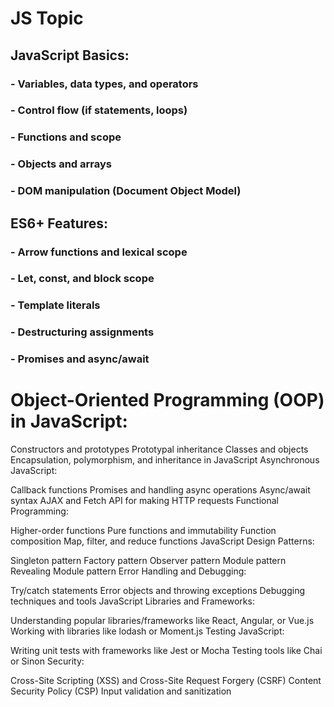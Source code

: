 # JS Topic

## JavaScript Basics:
### - Variables, data types, and operators
### - Control flow (if statements, loops)
### - Functions and scope
### - Objects and arrays
### - DOM manipulation (Document Object Model)

## ES6+ Features:
### - Arrow functions and lexical scope
### - Let, const, and block scope
### - Template literals
### - Destructuring assignments
### - Promises and async/await

# Object-Oriented Programming (OOP) in JavaScript:
Constructors and prototypes
Prototypal inheritance
Classes and objects
Encapsulation, polymorphism, and inheritance in JavaScript
Asynchronous JavaScript:

Callback functions
Promises and handling async operations
Async/await syntax
AJAX and Fetch API for making HTTP requests
Functional Programming:

Higher-order functions
Pure functions and immutability
Function composition
Map, filter, and reduce functions
JavaScript Design Patterns:

Singleton pattern
Factory pattern
Observer pattern
Module pattern
Revealing Module pattern
Error Handling and Debugging:

Try/catch statements
Error objects and throwing exceptions
Debugging techniques and tools
JavaScript Libraries and Frameworks:

Understanding popular libraries/frameworks like React, Angular, or Vue.js
Working with libraries like lodash or Moment.js
Testing JavaScript:

Writing unit tests with frameworks like Jest or Mocha
Testing tools like Chai or Sinon
Security:

Cross-Site Scripting (XSS) and Cross-Site Request Forgery (CSRF)
Content Security Policy (CSP)
Input validation and sanitization
